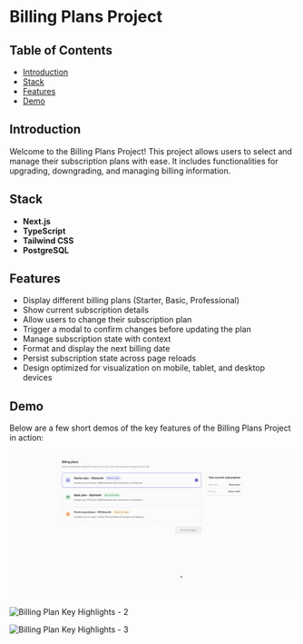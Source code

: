 # Billing Plans Project

## Table of Contents

- [Introduction](#introduction)
- [Stack](#stack)
- [Features](#features)
- [Demo](#demo)

## Introduction

Welcome to the Billing Plans Project! This project allows users to select and manage their subscription plans with ease. It includes functionalities for upgrading, downgrading, and managing billing information.

## Stack

- **Next.js**
- **TypeScript**
- **Tailwind CSS**
- **PostgreSQL**

## Features

- Display different billing plans (Starter, Basic, Professional)
- Show current subscription details
- Allow users to change their subscription plan
- Trigger a modal to confirm changes before updating the plan
- Manage subscription state with context
- Format and display the next billing date
- Persist subscription state across page reloads
- Design optimized for visualization on mobile, tablet, and desktop devices

## Demo

Below are a few short demos of the key features of the Billing Plans Project in action:

![Billing Plan Key Highlights - 1](public/gifs/desc-1.gif)

![Billing Plan Key Highlights - 2](public/gifs/desc-2.gif)

![Billing Plan Key Highlights - 3](public/gifs/desc-3.gif)
